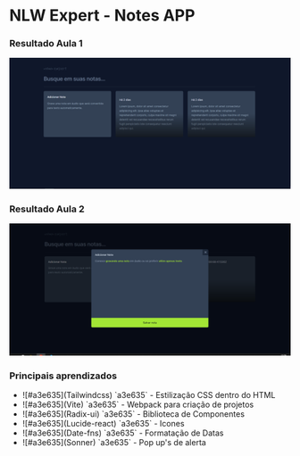 # NLW Expert - Notes APP

### Resultado Aula 1
<img src="public/images/resultado-aula-1.PNG" alt="Resultado Aula 1"/>

### Resultado Aula 2
<img src="public/images/resultado-aula-2.PNG" alt="Resultado Aula 2"/>

### Principais aprendizados
<ul>
  <li>![#a3e635](Tailwindcss) `a3e635` - Estilização CSS dentro do HTML</li>
  <li>![#a3e635](Vite) `a3e635` - Webpack para criação de projetos</li>
  <li>![#a3e635](Radix-ui) `a3e635` - Biblioteca de Componentes</li>
  <li>![#a3e635](Lucide-react) `a3e635` - Icones</li>
  <li>![#a3e635](Date-fns) `a3e635` - Formatação de Datas</li>
  <li>![#a3e635](Sonner) `a3e635` - Pop up's de alerta</li>
</ul>